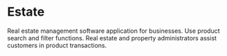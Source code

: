 # Estate
Real estate management software application for businesses. Use product search and filter functions. Real estate and property administrators assist customers in product transactions.
